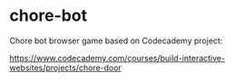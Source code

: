 # chore-bot
Chore bot browser game based on Codecademy project:


https://www.codecademy.com/courses/build-interactive-websites/projects/chore-door
